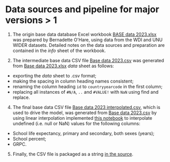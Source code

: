 # Data sources and pipeline for major versions > 1

1. The origin base data database Excel workbook [BASE data 2023.xlsx](./assets/data/BASE%20data%2029.08.2023.xlsx) was prepared by Bernadette O'Hare, using data from the WDI and UNU WIDER datasets. Detailed notes on the data sources and preparation are contained in the _info_ sheet of the workbook.

2. The intermediate base data CSV file [Base data 2023.csv](./assets/data/BASE%20data%202023.csv) was generated from [Base data 2023.xlsx](./assets/data/BASE%20data%202023.xlsx) _data_ sheet as follows:

- exporting the _data_ sheet to .csv format;
- making the spacing in column heading names consistent;
- renaming the column heading `id` to `countryyearcode` in the first column;
- replacing all instances of `#N/A`, `..` and `#VALUE!` with `NaN` using find and replace.

4. The final base data CSV file [Base data 2023 interpolated.csv](./assets/data/BASE%20data%202023%20interpolated.csv), which is used to drive the model, was generated from [Base data 2023.csv](./assets/data/BASE%20data%202023.csv) by using linear interpolation implemented [this notebook](https://observablehq.com/@grade/interpolate-grade-base-data-2023) to interpolate undefined (i.e. null or NaN) values for the following columns:

- School life expectancy, primary and secondary, both sexes (years);
- School percent;
- GRPC.

5. Finally, the CSV file is packaged as a string [in the source](./src/data/data.js).
